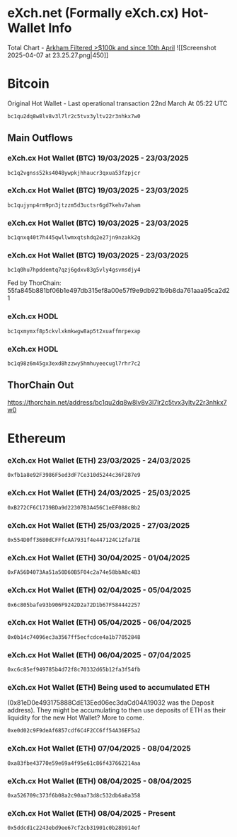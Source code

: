 # eXch.net (Formally eXch.cx) Hot-Wallet Info

Total Chart - [Arkham Filtered >$100k and since 10th April](https://intel.arkm.com/visualizer/entity/bc1qu2dq8w8lv8v3l7lr2c5tvx3yltv22r3nhkx7w0?flow=out&positions=%7B%22bc1q2vgnss52ks4048ywpkjhhaucr3qxua53fzpjcr%22%3A%7B%22fx%22%3A111%2C%22fy%22%3A-37%7D%2C%22bc1qxmymxf8p5ckvlxkmkwgw8ap5t2xuaffmrpexap%22%3A%7B%22fx%22%3A112%2C%22fy%22%3A-24%7D%2C%22bc1qnxq40t7h445qwllwmxqtshdq2e27jn9nzakk2g%22%3A%7B%22fx%22%3A113%2C%22fy%22%3A-12%7D%2C%22bc1q0hu7hpddemtq7qzj6gdxv83g5vly4gsvmsdjy4%22%3A%7B%22fx%22%3A113%2C%22fy%22%3A0%7D%2C%22bc1q98z6m45gx3exd8hzzwy5hmhuyeecugl7rhr7c2%22%3A%7B%22fx%22%3A113%2C%22fy%22%3A-48%7D%2C%22bc1qujynp4rm9pn3jtzzm5d3uctsr6gd7kehv7aham%22%3A%7B%22fx%22%3A113%2C%22fy%22%3A-58%7D%2C%22exch%22%3A%7B%22fx%22%3A53%2C%22fy%22%3A-28%7D%2C%22thorchain%22%3A%7B%22fx%22%3A113%2C%22fy%22%3A33%7D%7D&sortDir=desc&sortKey=time&timeGte=1741910400000&timeLte=1744066799999&usdGte=100000)
![[Screenshot 2025-04-07 at 23.25.27.png|450]]
# Bitcoin

Original Hot Wallet - Last operational transaction 22nd March At 05:22 UTC 
```
bc1qu2dq8w8lv8v3l7lr2c5tvx3yltv22r3nhkx7w0
```

## Main Outflows

### eXch.cx Hot Wallet (BTC) 19/03/2025 - 23/03/2025
```
bc1q2vgnss52ks4048ywpkjhhaucr3qxua53fzpjcr
```

### eXch.cx Hot Wallet (BTC) 19/03/2025 - 23/03/2025
```
bc1qujynp4rm9pn3jtzzm5d3uctsr6gd7kehv7aham
```

### eXch.cx Hot Wallet (BTC) 19/03/2025 - 23/03/2025
```
bc1qnxq40t7h445qwllwmxqtshdq2e27jn9nzakk2g
```

### eXch.cx Hot Wallet (BTC) 19/03/2025 - 23/03/2025
```
bc1q0hu7hpddemtq7qzj6gdxv83g5vly4gsvmsdjy4
```
Fed by ThorChain: 55fa845b881bf06b1e497db315ef8a00e57f9e9db921b9b8da761aaa95ca2d21

### eXch.cx HODL
```
bc1qxmymxf8p5ckvlxkmkwgw8ap5t2xuaffmrpexap
```

### eXch.cx HODL
```
bc1q98z6m45gx3exd8hzzwy5hmhuyeecugl7rhr7c2
```

## ThorChain Out
https://thorchain.net/address/bc1qu2dq8w8lv8v3l7lr2c5tvx3yltv22r3nhkx7w0



# Ethereum

### eXch.cx Hot Wallet (ETH)  23/03/2025 - 24/03/2025
```
0xfb1a8e92F3986F5ed3dF7Ce310d5244c36F287e9
```

### eXch.cx Hot Wallet (ETH)  24/03/2025 - 25/03/2025
```
0xB272CF6C1739BDa9d22307B3A456C1eEF088cBb2
```

### eXch.cx Hot Wallet (ETH)  25/03/2025 - 27/03/2025
```
0x554D0ff3680dCFFfcAA7931f4e447124C12fa71E
```

### eXch.cx Hot Wallet (ETH) 30/04/2025 - 01/04/2025
```
0xFA56D4073Aa51a50D60B5F04c2a74e58bbA0c4B3
```


### eXch.cx Hot Wallet (ETH) 02/04/2025 - 05/04/2025
```
0x6c805bafe93b906F9242D2a72D1b67F584442257
```

### eXch.cx Hot Wallet (ETH) 05/04/2025 - 06/04/2025
```
0x0b14c74096ec3a3567ff5ecfcdce4a1b77052848
```

### eXch.cx Hot Wallet (ETH) 06/04/2025 - 07/04/2025
```
0xc6c85ef949785b4d72f8c70332d65b12fa3f54fb
```

### eXch.cx Hot Wallet (ETH) Being used to accumulated ETH
(0x81eD0e493175888CdE13Eed06ec3daCd04A19032 was the Deposit address). They might be accumulating to then use deposits of ETH as their liquidity for the new Hot Wallet? More to come.
```
0xe0d02c9F9deAf6857cdf6C4F2CC6ff54A36EF5a2
```

### eXch.cx Hot Wallet (ETH) 07/04/2025 - 08/04/2025
```
0xa83fbe43770e59e69a4f95e61c86f437662214aa
```

### eXch.cx Hot Wallet (ETH) 08/04/2025 - 08/04/2025
```
0xa526709c373f6b08a2c90aa73d8c532db6a8a358
```
### eXch.cx Hot Wallet (ETH) 08/04/2025 - Present
```
0x5ddcd1c2243ebd9ee67cf2cb31901c0b28b914ef
```
